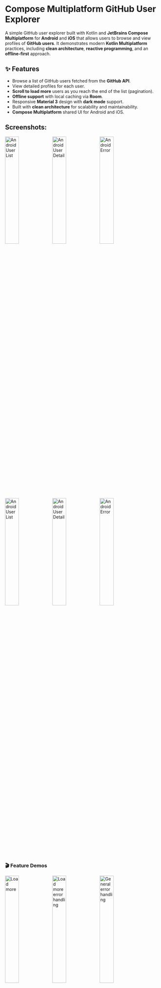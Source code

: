 # Compose Multiplatform GitHub User Explorer

A simple GitHub user explorer built with Kotlin and **JetBrains Compose Multiplatform** for **Android** and **iOS** that allows users to browse and view profiles of **GitHub users**. It demonstrates modern **Kotlin Multiplatform** practices, including **clean architecture**, **reactive programming**, and an **offline-first** approach.

## ✨ Features

- Browse a list of GitHub users fetched from the **GitHub API**.
- View detailed profiles for each user.
- **Scroll to load more** users as you reach the end of the list (pagination).
- **Offline support** with local caching via **Room**.
- Responsive **Material 3** design with **dark mode** support.
- Built with **clean architecture** for scalability and maintainability.
- **Compose Multiplatform** shared UI for Android and iOS.

## Screenshots:
<p>
  <img src="screenshots/android_user_list_light.png" alt="Android User List" width="30%">
  <img src="screenshots/android_user_detail_light.png" alt="Android User Detail" width="30%">
  <img src="screenshots/android_error_light.png" alt="Android Error" width="30%">
</p>

<p>
  <img src="screenshots/ios_user_list_dark.png" alt="Android User List" width="30%">
  <img src="screenshots/ios_user_detail_dark.png" alt="Android User Detail" width="30%">
  <img src="screenshots/ios_error_dark.png" alt="Android Error" width="30%">
</p>

### 🎬 Feature Demos

<p>
  <img src="screenshots/load_more.gif" alt="Load more" width="30%">
  <img src="screenshots/error_handling_1.gif" alt="Load more error handling" width="30%">
  <img src="screenshots/error_handling_2.gif" alt="General error handling" width="30%">
</p>

## 🛠️ Tech Stack

- **[Compose Multiplatform](https://github.com/JetBrains/compose-multiplatform)** – Shared declarative UI for Android & iOS.
- **[Kotlin Coroutines](https://github.com/Kotlin/kotlinx.coroutines)** & **Flow** – For asynchronous and reactive programming.
- **[Room](https://developer.android.com/kotlin/multiplatform/room)** – Local database (offline-first strategy).
- **[Coil](https://github.com/coil-kt/coil)** – Image loading and caching for Compose Multiplatform.
- **[Ktor](https://ktor.io/)** – Networking and GitHub API integration.
- **[ViewModel](https://www.jetbrains.com/help/kotlin-multiplatform-dev/compose-viewmodel.html)** – State management.
- **[Koin](https://insert-koin.io/)** – Dependency injection.
- **[Compose Material 3](https://developer.android.com/jetpack/androidx/releases/compose-material3)** – UI components and theming.

## 🚀 Getting Started

### Prerequisites

- [Android Studio](https://developer.android.com/studio) (latest stable version with KMP support)
- JDK 17 or higher
- Xcode (for building and running on iOS)

### Build & Run

1. Clone the repository and open it in Android Studio.
2. Sync Gradle.
3. Select the target platform: **Android** or **iOS**

![Build Options](screenshots/build_options.png)

4. Run the app.

> _Note: Ensure you have the necessary environment set up for Kotlin Multiplatform development for both Android and iOS._

## 🏛️ Project Structure

```plaintext
├── core                 # Core utilities shared across the app (e.g., HTTP client, result handling, date utilities)
├── design_system        # UI components, theming, and utility functions for consistent design across the app
├── di                   # Dependency injection setup (Koin modules and initialization)
└── user                 # Feature module for GitHub users
    ├── data             # Data layer: local database, remote API, data sources, mappers
    │   ├── local        # Room database setup and entities
    │   └── remote       # Ktor API data sources and DTOs
    ├── domain           # Domain layer: business logic, models, use cases, repository interfaces
    └── presentation     # Presentation layer: UI screens, state management, ViewModels, navigation
